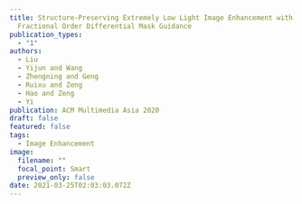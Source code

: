 ```yaml
---
title: Structure-Preserving Extremely Low Light Image Enhancement with
  Fractional Order Differential Mask Guidance
publication_types:
  - "1"
authors:
  - Liu
  - Yijun and Wang
  - Zhengning and Geng
  - Ruixu and Zeng
  - Hao and Zeng
  - Yi
publication: ACM Multimedia Asia 2020
draft: false
featured: false
tags:
  - Image Enhancement
image:
  filename: ""
  focal_point: Smart
  preview_only: false
date: 2021-03-25T02:03:03.072Z
---
```

